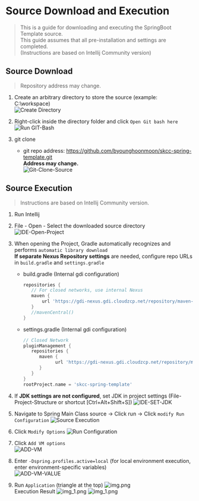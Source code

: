 # Source Download and Execution
>
> This is a guide for downloading and executing the SpringBoot Template source.  
> This guide assumes that all pre-installation and settings are completed.  
> (Instructions are based on Intellij Community version)

## Source Download
>
> Repository address may change.

1. Create an arbitrary directory to store the source (example: C:\\workspace)  
![Create Directory](images/source/source-down-1.png)  

2. Right-click inside the directory folder and click `Open Git bash here`  
![Run GIT-Bash](images/source/source-down-2.png)

3. git clone
   - git repo address: <https://github.com/byounghoonmoon/skcc-spring-template.git>  
  **Address may change.**  
  ![Git-Clone-Source](images/source/source-git-clone.png)

## Source Execution
>
> Instructions are based on Intellij Community version.

1. Run Intellij
2. File - Open - Select the downloaded source directory  
   ![IDE-Open-Project](images/source/source-ide-selec.png)
3. When opening the Project, Gradle automatically recognizes and performs `automatic library download`  
   **If separate Nexus Repository settings** are needed, configure repo URLs in `build.gradle` and `settings.gradle`
   - build.gradle (Internal gdi configuration)

      ```gradle
      repositories {
         // For closed networks, use internal Nexus
         maven {
             url 'https://gdi-nexus.gdi.cloudzcp.net/repository/maven-central'
         }
         //mavenCentral()
      }
      ```

   - settings.gradle (Internal gdi configuration)

      ```gradle
      // Closed Network
      pluginManagement {
         repositories {
            maven {
                  url 'https://gdi-nexus.gdi.cloudzcp.net/repository/maven-central'
            }
         }
      }
      rootProject.name = 'skcc-spring-template'
      ```

4. If **JDK settings are not configured**, set JDK in project settings (File-Project-Structure or shortcut [Ctrl+Alt+Shift+S])
   ![IDE-SET-JDK](images/source/source-ide-jdk.png)

5. Navigate to Spring Main Class source → Click run → Click `modify Run Configuration`
   ![Source Execution](images/source/source-exe.png)

6. Click `Modify Options`
   ![Run Configuration](images/source/source-ide-run-config.png)

7. Click `Add VM options`  
   ![ADD-VM](images/source/source-ide-add-vm.png)

8. Enter `-Dspring.profiles.active=local` (for local environment execution, enter environment-specific variables)  
   ![ADD-VM-VALUE](images/source/source-ide-add-vm-value.png)

9. Run `Application` (triangle at the top)
   ![img.png](images/source/source-ide-execute.png)  
   Execution Result
   ![img_1.png](images/source/source-ide-execute-result.png)
   ![img_1.png](images/source/source-ide-execute-result2.png) 